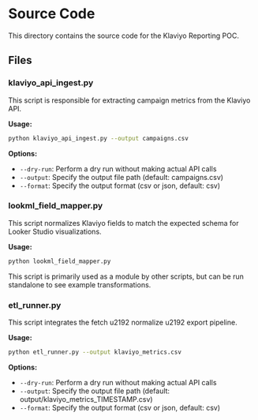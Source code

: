 # Source Code

This directory contains the source code for the Klaviyo Reporting POC.

## Files

### klaviyo_api_ingest.py

This script is responsible for extracting campaign metrics from the Klaviyo API.

**Usage:**
```bash
python klaviyo_api_ingest.py --output campaigns.csv
```

**Options:**
- `--dry-run`: Perform a dry run without making actual API calls
- `--output`: Specify the output file path (default: campaigns.csv)
- `--format`: Specify the output format (csv or json, default: csv)

### lookml_field_mapper.py

This script normalizes Klaviyo fields to match the expected schema for Looker Studio visualizations.

**Usage:**
```bash
python lookml_field_mapper.py
```

This script is primarily used as a module by other scripts, but can be run standalone to see example transformations.

### etl_runner.py

This script integrates the fetch u2192 normalize u2192 export pipeline.

**Usage:**
```bash
python etl_runner.py --output klaviyo_metrics.csv
```

**Options:**
- `--dry-run`: Perform a dry run without making actual API calls
- `--output`: Specify the output file path (default: output/klaviyo_metrics_TIMESTAMP.csv)
- `--format`: Specify the output format (csv or json, default: csv)
